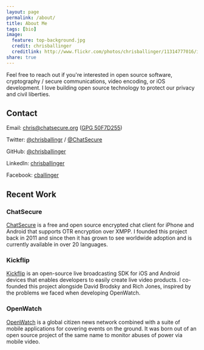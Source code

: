 ```yaml
---
layout: page
permalink: /about/
title: About Me
tags: [bio]
image:
  feature: top-background.jpg
  credit: chrisballinger
  creditlink: http://www.flickr.com/photos/chrisballinger/11314777016/in/set-72157638559926193
share: true
---
```


Feel free to reach out if you're interested in open source software, cryptography / secure communications, video encoding, or iOS development. I love building open source technology to protect our privacy and civil liberties.

## Contact

Email: [chris@chatsecure.org](mailto:chris@chatsecure.org) ([GPG 50F7D255](https://chatsecure.org/assets/pubkeys/50F7D255.asc))

Twitter: [@chrisballingr](https://twitter.com/chrisballingr) / [@ChatSecure](https://twitter.com/chatsecure)

GitHub: [@chrisballinger](https://github.com/chrisballinger)

LinkedIn: [chrisballinger](https://www.linkedin.com/in/chrisballinger/)

Facebook: [cballinger](https://www.facebook.com/cballinger)

## Recent Work

### ChatSecure

[ChatSecure](https://chatsecure.org) is a free and open source encrypted chat client for iPhone and Android that supports OTR encryption over XMPP. I founded this project back in 2011 and since then it has grown to see worldwide adoption and is currently available in over 20 languages.

### Kickflip

[Kickflip](https://kickflip.io) is an open-source live broadcasting SDK for iOS and Android devices that enables developers to easily create live video products. I co-founded this project alongside David Brodsky and Rich Jones, inspired by the problems we faced when developing OpenWatch.

### OpenWatch

[OpenWatch](https://openwatch.net) is a global citizen news network combined with a suite of mobile applications for covering events on the ground. It was born out of an open source project of the same name to monitor abuses of power via mobile video.